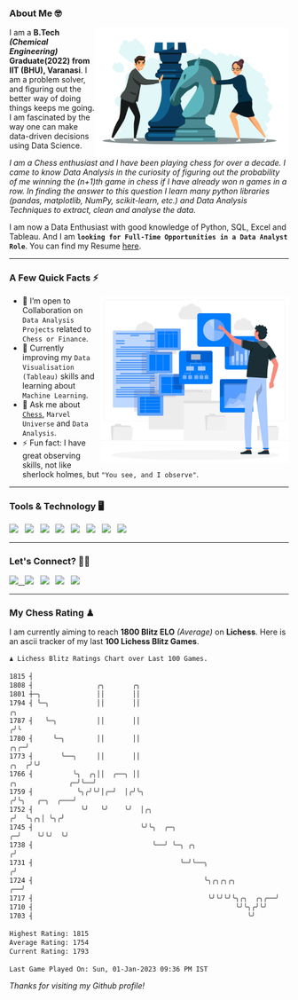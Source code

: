 ### About Me 🤓
<img align="right" alt="Coding" width="350" src="https://github.com/Laxman-Lakhan/Laxman-Lakhan/blob/master/Assets/Chess_Vector.jpg">   

I am a **B.Tech** _**(Chemical Engineering)**_ **Graduate(2022) from IIT (BHU), Varanasi**. I am a problem solver, and figuring out the better way of doing things keeps me going. I am fascinated by the way one can make data-driven decisions using Data Science. 

_I am a Chess enthusiast and I have been playing chess for over a decade. I came to know Data Analysis in the curiosity of figuring out the probability of me winning the (n+1)th game in chess if I have already won n games in a row. In finding the answer to this question I learn many python libraries (pandas, matplotlib, NumPy, scikit-learn, etc.) and Data Analysis Techniques to extract, clean and analyse the data._

I am now a Data Enthusiast with good knowledge of Python, SQL, Excel and Tableau. And I am **`looking for Full-Time Opportunities in a Data Analyst Role`**. You can find my Resume
 [here](https://drive.google.com/file/d/1UIOoogRLj5eGQFQBkuvMmTISZVdl2Ok7/view?usp=sharing).


---

### A Few Quick Facts ⚡️
<img align="right" alt="Coding" width="340" src="https://github.com/Laxman-Lakhan/Laxman-Lakhan/blob/master/Assets/Data_Vector.jpg">   

- 🤝 I’m open to Collaboration on `Data Analysis Projects` related to `Chess or Finance`.
- 📖 Currently improving my `Data Visualisation (Tableau)` skills and learning about `Machine Learning`.
- 💬 Ask me about [`Chess`](https://lichess.org/@/YourKingIsInDanger), `Marvel Universe` and `Data Analysis`.
- ⚡️ Fun fact: I have great observing skills, not like sherlock holmes, but `"You see, and I observe"`.

---
### Tools & Technology 🖥

<img src="https://img.shields.io/badge/Python-white?logo=Python&logoColor=ColorName&style=ShieldStyle" /> &nbsp;
<img src="https://img.shields.io/badge/MySQL-white?logo=MySQL&logoColor=ColorName&style=ShieldStyle" /> &nbsp;
<img src="https://img.shields.io/badge/Tableau-white?logo=Tableau&logoColor=ColorName&style=ShieldStyle" /> &nbsp;
<img src="https://img.shields.io/badge/Excel-white?logo=Microsoft+Excel&logoColor=196F3D&style=ShieldStyle" /> &nbsp;
<img src="https://img.shields.io/badge/Jupyter-white?logo=Jupyter&logoColor=ColorName&style=ShieldStyle" /> &nbsp;
<img src="https://img.shields.io/badge/pandas-white?logo=Pandas&logoColor=000080&style=ShieldStyle" /> &nbsp;
<img src="https://img.shields.io/badge/numpy-white?logo=Numpy&logoColor=85C1E9&style=ShieldStyle" /> &nbsp;
<img src="https://img.shields.io/badge/scikit learn-white?logo=Scikit+Learn&logoColor=ColorName&style=ShieldStyle" /> &nbsp;



---

### Let's Connect? 🫳🏻

<a href="mailto:laxmansingh.lakhan@gmail.com"> <img src="https://img.icons8.com/fluent/48/000000/gmail.png" width="3.5%"/> &nbsp;
[<img src="https://img.icons8.com/color/48/000000/linkedin.png" width="3.5%"/>](https://www.linkedin.com/in/laxman-lakhan/)  &nbsp;
[<img src="https://img.icons8.com/fluent/48/000000/facebook-new.png" width="3.5%"/>](https://www.facebook.com/s.laxmanlakhan/)  &nbsp;
[<img src="https://img.icons8.com/fluent/48/000000/instagram-new.png" width="3.5%"/>](https://www.instagram.com/laxman.lakhan/)  &nbsp;
[<img src="https://img.icons8.com/color/48/000000/twitter.png" width="3.5%"/>](https://twitter.com/laxman__lakhan)  &nbsp;

 ---
  
### My Chess Rating ♟
  
I am currently aiming to reach **1800 Blitz ELO** *(Average)* on **Lichess**. Here is an ascii tracker of my last **100 Lichess Blitz Games**.

  ```
  ♟︎ 𝙻𝚒𝚌𝚑𝚎𝚜𝚜 𝙱𝚕𝚒𝚝𝚣 𝚁𝚊𝚝𝚒𝚗𝚐𝚜 𝙲𝚑𝚊𝚛𝚝 𝚘𝚟𝚎𝚛 𝙻𝚊𝚜𝚝 𝟷00 𝙶𝚊𝚖𝚎𝚜.
  
1815 ┤
1808 ┤                ╭╮       ╭╮
1801 ┼─╮              ││       ││
1794 ┤ ╰─╮            ││       ││                                                                      ╭╮
1787 ┤   ╰─╮          ││       ││                                                                     ╭╯╰
1780 ┤     ╰─╮        ││       ││                                                                 ╭╮╭─╯
1773 ┤       ╰──╮     ││       ││                                                            ╭╮  ╭╯╰╯
1766 ┤          ╰╮  ╭╮││  ╭──╮ ││                                           ╭╮             ╭─╯╰──╯
1759 ┤           ╰╮╭╯╰╯│╭─╯  │╭╯╰╮                                         ╭╯╰╮   ╭─╮  ╭───╯
1752 ┤            ╰╯   ╰╯    ╰╯  │╭╮                                      ╭╯  ╰╮╭╮│ ╰╮╭╯
1745 ┤                           ╰╯╰╮  ╭─╮                              ╭─╯    ╰╯╰╯  ╰╯
1738 ┤                              ╰──╯ ╰─╮ ╭╮                        ╭╯
1731 ┤                                     ╰─╯╰──╮                    ╭╯
1724 ┤                                           ╰╮╭╮╭╮╭╮          ╭──╯
1717 ┤                                            ╰╯╰╯╰╯╰╮╭╮  ╭╮╭──╯
1710 ┤                                                   ╰╯╰╮╭╯╰╯
1703 ┤                                                      ╰╯ 

Highest Rating: 1815
Average Rating: 1754
Current Rating: 1793 

Last Game Played On: Sun, 01-Jan-2023 09:36 PM IST
  ```
  
  
*Thanks for visiting my Github profile!*

